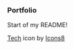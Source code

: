 ### Portfolio

Start of my README!


<a target="_blank" href="https://icons8.com/icon/NDY4YvIY2OMU/tech">Tech</a> icon by <a target="_blank" href="https://icons8.com">Icons8</a>